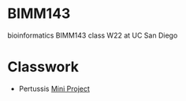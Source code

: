 # BIMM143
bioinformatics BIMM143 class W22 at UC San Diego




# Classwork
- Pertussis [Mini Project](https://github.com/verasophiab/bimm143/blob/main/W10MiniProj/Pertussis_MiniProj_final.pdf)

